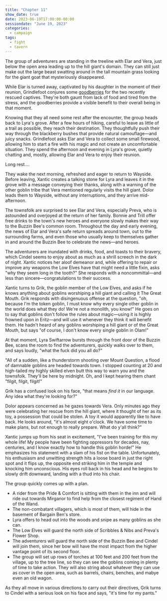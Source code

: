 ```yaml
---
title: "Chapter 11"
show_date: true
date: 2023-06-19T17:00:00-00:00
sessiondate: "June 19, 2023"
categories:
  - campaign
tags:
  - fight
  - tavern
---
```


The group of adventurers are standing in the treeline with Elar and Vera, just below the
open area leading up to the hill giant's domain. They can still just make out the large
beast swatting around in the tall mountain grass looking for the giant goat that mysteriously
disappeared.

While Elar is turned away, captivated by his daughter in the moment of their reunion,
Grindlefoot conjures some [goodberries](https://www.dndbeyond.com/spells/goodberry) for
the two recently rescued captives. They're both gaunt from lack of food and tired from
the stress, and the goodberries provide a visible benefit to their overall being in that
moment.

Knowing that they all need some rest after the encounter, the group heads back to Lyra's
grove. After a few hours of hiking, careful to leave as little of a trail as possible, they
reach their destination. They thoughtfully push their way through the blackberry bushes
that provide natural camouflage—and juicy snacks. Grindlefoot asks Elar and Vera to collect
some small firewood, allowing him to start a fire with his magic and not create an
uncomfortable situation. They spend the afternoon and evening in Lyra's grove, quietly
chatting and, mostly, allowing Elar and Vera to enjoy their reunion.

Long rest....

They wake the next morning, refreshed and eager to return to Wayside. Before leaving,
Xantic creates a talking stone for Lyra and leaves it in the grove with a message conveying
their thanks, along with a warning of the other goblin tribe that Vera mentioned regularly
visits the hill giant. Dolor leads them to Wayside, without any interruptions, and they
arrive mid-afternoon.

The townsfolk are surprised to see Elar and Vera, especially Preva, who is astounded and
overjoyed at the return of her family. Bonnie and Trill offer free drinks to the town's
new heroes and everyone slowly makes their way to the Buzzin Bee's common room.
Throughout the day and early evening, the news of Elar and Vera's safe return spreads
around town, out to the surrounding farms, and even those who usually keep to themselves
gather in and around the Buzzin Bee to celebrate the news—and heroes. 

The adventurers are inundated with drinks, food, and toasts to their bravery, which Cindel
seems to enjoy about as much as a shrill screech in the dark of night. Xantic notices
her aloof demeanor and, while offering to repair or improve any weapons the Low Elves have
that might need a little fixin, asks "why they seem long in the tooth?" She responds with
a noncommittal—and less than sincere—congratulations to their success.

Xantic turns to Grik, the goblin member of the Low Elves, and asks if he knows anything
about goblins worshiping a hill giant and calling it The Great Mouth. Grik responds with
disingenuous offense at the question, "oh, because I'm the token goblin, I must know why
every single other goblin in the world does what they do! We're not a monolith, you know!"
He goes on to say that goblins don't follow the rules about magic—using it is highly
frowned upon in Eritz—and will use it whenever they think it will benefit them. He hadn't
heard of any goblins worshiping a hill giant or of the Great Mouth, but says "of course,
I don't know every single goblin in Olam!"

At that moment, Lyra Swiftarrow bursts through the front door of the Buzzin Bee, scans the
room to find the adventurers, quickly walks over to them, and says loudly, "what the
fuck did you all do?"

"All of a sudden, like a thunderstorm shooting over Mount Question, a flood of damnable
goblins are headed towards town. I stopped counting at 20 and high-tailed my highly skilled
elven butt this way to warn you and the townsfolk. They'll be here by midnight. Oh, and I
kept hearing them chant "filgit, filgit, filgit!"

Grik has a confused look on his face, "that means _find it_ in our language. Any idea what
they're looking for?"

Dolor appears concerned as he gazes towards Vera. Only minutes ago they were celebrating
her rescue from the hill giant, where it thought of her as its toy, a possession that
could be stolen. A toy it would apparently like to have back. He looks around, "it's almost
eight o'clock. We have some time to make plans, but not enough to really prepare. What do
y'all think?"

Xantic jumps up from his seat in excitement, "I've been training for this my whole life!
My people have been fighting oppressors for decades, nay, centuries, and I know exactly
how to handle this goblin horde!" He emphasizes his statement with a slam of his fist
on the table. Unfortunately, his enthusiasm and unwitting strength hits a loose board
in just the right spot and it flips up, the opposite end striking him in the temple and
knocking him unconscious. His eyes roll back in his head and he begins to slowly drift
downward, landing with a thud into his chair.

The group quickly comes up with a plan.

*   A rider from the Pride & Comfort is sitting with them in the inn and will ride out
    towards Mirganor to find help from the closest regiment of Hand of the Wand.
*   The non-combatant villagers, which is most of them, will hide in the basement of
    Bargain Ben's store.
*   Lyra offers to head out into the woods and snipe as many goblins as she can.
*   The Low Elves will guard the north side of Scribbles & Nibs and Preva's Flower Shop.
*   The adventurers will guard the north side of the Buzzin Bee and Cindel will join them,
    since her bow will have the most impact from the higher vantage point of its second
    floor.
*   The group will set up rows of torches at 100 feet and 200 feet from the village, up to the
    tree line, so they can see the goblins coming in plenty of time to take action. They will
    also string about whatever they can use as cover in the open area, such as barrels,
    chairs, benches, and mabye even an old wagon.
    
As they all move in various directions to carry out their directives, Grik turns to Cindel
with a serious look on his face and says, "it's time for my pants."

<!-- em dash: — | kebyoard shortcut = Option + Shift + Dash (-) -->
